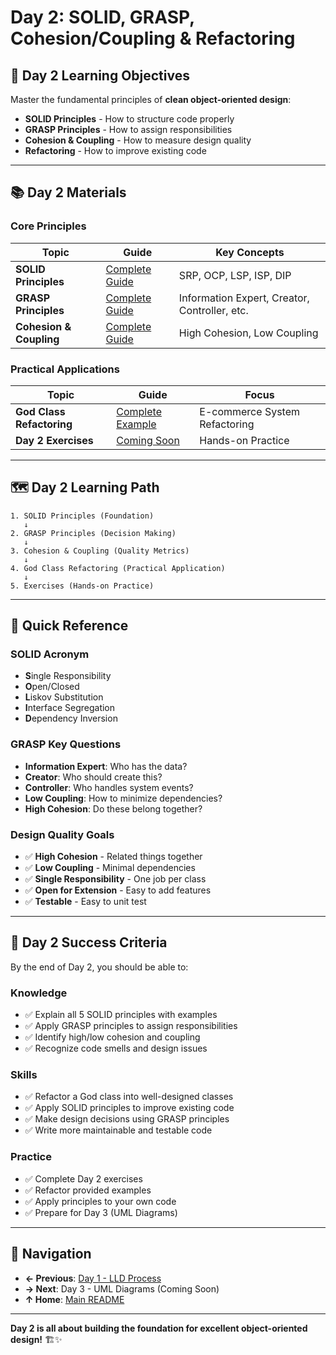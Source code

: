 # Day 2: SOLID, GRASP, Cohesion/Coupling & Refactoring

## 🎯 **Day 2 Learning Objectives**

Master the fundamental principles of **clean object-oriented design**:
- **SOLID Principles** - How to structure code properly
- **GRASP Principles** - How to assign responsibilities  
- **Cohesion & Coupling** - How to measure design quality
- **Refactoring** - How to improve existing code

---

## 📚 **Day 2 Materials**

### **Core Principles**
| Topic | Guide | Key Concepts |
|-------|-------|--------------|
| **SOLID Principles** | [Complete Guide](DAY2_SOLID_PRINCIPLES.md) | SRP, OCP, LSP, ISP, DIP |
| **GRASP Principles** | [Complete Guide](DAY2_GRASP_PRINCIPLES.md) | Information Expert, Creator, Controller, etc. |
| **Cohesion & Coupling** | [Complete Guide](COHESION_COUPLING.md) | High Cohesion, Low Coupling |

### **Practical Applications**
| Topic | Guide | Focus |
|-------|-------|-------|
| **God Class Refactoring** | [Complete Example](GOD_CLASS_REFACTORING.md) | E-commerce System Refactoring |
| **Day 2 Exercises** | [Coming Soon](EXERCISES.md) | Hands-on Practice |

---

## 🗺️ **Day 2 Learning Path**

```
1. SOLID Principles (Foundation)
   ↓
2. GRASP Principles (Decision Making)
   ↓  
3. Cohesion & Coupling (Quality Metrics)
   ↓
4. God Class Refactoring (Practical Application)
   ↓
5. Exercises (Hands-on Practice)
```

---

## 🎯 **Quick Reference**

### **SOLID Acronym**
- **S**ingle Responsibility
- **O**pen/Closed  
- **L**iskov Substitution
- **I**nterface Segregation
- **D**ependency Inversion

### **GRASP Key Questions**
- **Information Expert**: Who has the data?
- **Creator**: Who should create this?
- **Controller**: Who handles system events?
- **Low Coupling**: How to minimize dependencies?
- **High Cohesion**: Do these belong together?

### **Design Quality Goals**
- ✅ **High Cohesion** - Related things together
- ✅ **Low Coupling** - Minimal dependencies
- ✅ **Single Responsibility** - One job per class
- ✅ **Open for Extension** - Easy to add features
- ✅ **Testable** - Easy to unit test

---

## 🚀 **Day 2 Success Criteria**

By the end of Day 2, you should be able to:

### **Knowledge**
- ✅ Explain all 5 SOLID principles with examples
- ✅ Apply GRASP principles to assign responsibilities
- ✅ Identify high/low cohesion and coupling
- ✅ Recognize code smells and design issues

### **Skills**  
- ✅ Refactor a God class into well-designed classes
- ✅ Apply SOLID principles to improve existing code
- ✅ Make design decisions using GRASP principles
- ✅ Write more maintainable and testable code

### **Practice**
- ✅ Complete Day 2 exercises
- ✅ Refactor provided examples
- ✅ Apply principles to your own code
- ✅ Prepare for Day 3 (UML Diagrams)

---

## 🔗 **Navigation**

- **← Previous**: [Day 1 - LLD Process](../day1/README.md)
- **→ Next**: Day 3 - UML Diagrams (Coming Soon)
- **↑ Home**: [Main README](../../README.md)

---

**Day 2 is all about building the foundation for excellent object-oriented design!** 🏗️✨

